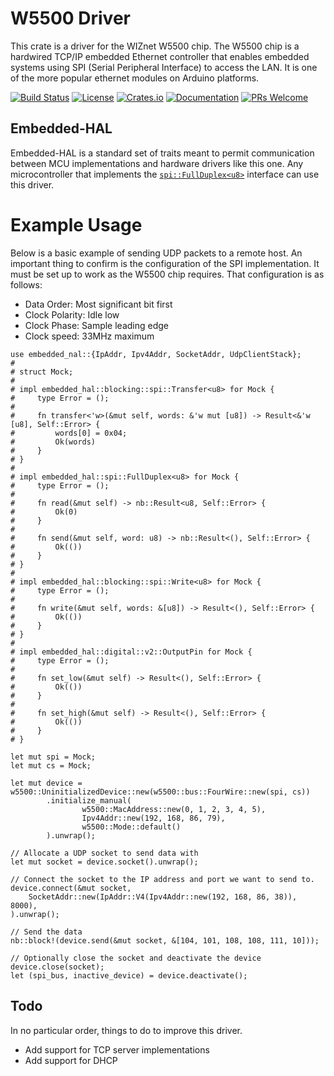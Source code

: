 # W5500 Driver

This crate is a driver for the WIZnet W5500 chip.  The W5500 chip is a hardwired TCP/IP embedded Ethernet controller
that enables embedded systems using SPI (Serial Peripheral Interface) to access the LAN. It is one of the
more popular ethernet modules on Arduino platforms.


[![Build Status](https://github.com/kellerkindt/w5500/workflows/Rust/badge.svg)](https://github.com/kellerkindt/w5500/actions?query=workflow%3ARust)
[![License](https://img.shields.io/badge/license-MIT%2FApache--2.0-blue.svg)](https://github.com/kellerkindt/w5500)
[![Crates.io](https://img.shields.io/crates/v/w5500.svg)](https://crates.io/crates/w5500)
[![Documentation](https://docs.rs/w5500/badge.svg)](https://docs.rs/w5500)
[![PRs Welcome](https://img.shields.io/badge/PRs-welcome-brightgreen.svg)](https://github.com/kellerkindt/w5500/issues/new)


## Embedded-HAL

Embedded-HAL is a standard set of traits meant to permit communication between MCU implementations and hardware drivers
like this one.  Any microcontroller that implements the
[`spi::FullDuplex<u8>`](https://docs.rs/embedded-hal/0.2.3/embedded_hal/spi/trait.FullDuplex.html) interface can use
this driver.

# Example Usage

Below is a basic example of sending UDP packets to a remote host.  An important thing to confirm is the configuration
of the SPI implementation.  It must be set up to work as the W5500 chip requires.  That configuration is as follows:

* Data Order: Most significant bit first
* Clock Polarity: Idle low
* Clock Phase: Sample leading edge
* Clock speed: 33MHz maximum

```rust,no_run
use embedded_nal::{IpAddr, Ipv4Addr, SocketAddr, UdpClientStack};
#
# struct Mock;
# 
# impl embedded_hal::blocking::spi::Transfer<u8> for Mock {
#     type Error = ();
# 
#     fn transfer<'w>(&mut self, words: &'w mut [u8]) -> Result<&'w [u8], Self::Error> {
#         words[0] = 0x04;
#         Ok(words)
#     }
# }
# 
# impl embedded_hal::spi::FullDuplex<u8> for Mock {
#     type Error = ();
# 
#     fn read(&mut self) -> nb::Result<u8, Self::Error> {
#         Ok(0)
#     }
# 
#     fn send(&mut self, word: u8) -> nb::Result<(), Self::Error> {
#         Ok(())
#     }
# }
# 
# impl embedded_hal::blocking::spi::Write<u8> for Mock {
#     type Error = ();
# 
#     fn write(&mut self, words: &[u8]) -> Result<(), Self::Error> {
#         Ok(())
#     }
# }
# 
# impl embedded_hal::digital::v2::OutputPin for Mock {
#     type Error = ();
# 
#     fn set_low(&mut self) -> Result<(), Self::Error> {
#         Ok(())
#     }
# 
#     fn set_high(&mut self) -> Result<(), Self::Error> {
#         Ok(())
#     }
# }

let mut spi = Mock;
let mut cs = Mock;

let mut device = w5500::UninitializedDevice::new(w5500::bus::FourWire::new(spi, cs))
        .initialize_manual(
                w5500::MacAddress::new(0, 1, 2, 3, 4, 5),
                Ipv4Addr::new(192, 168, 86, 79),
                w5500::Mode::default()
        ).unwrap();

// Allocate a UDP socket to send data with
let mut socket = device.socket().unwrap();

// Connect the socket to the IP address and port we want to send to.
device.connect(&mut socket,
    SocketAddr::new(IpAddr::V4(Ipv4Addr::new(192, 168, 86, 38)), 8000),
).unwrap();

// Send the data
nb::block!(device.send(&mut socket, &[104, 101, 108, 108, 111, 10]));

// Optionally close the socket and deactivate the device
device.close(socket);
let (spi_bus, inactive_device) = device.deactivate();
```
## Todo

In no particular order, things to do to improve this driver.

* Add support for TCP server implementations
* Add support for DHCP

